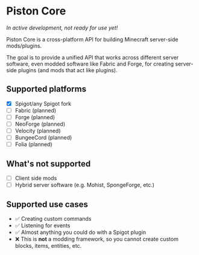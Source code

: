 # Piston Core

*In active development, not ready for use yet!*

Piston Core is a cross-platform API for building Minecraft server-side mods/plugins.

The goal is to provide a unified API that works across different server software, even modded software like Fabric and Forge, for creating server-side plugins (and mods that act like plugins).

## Supported platforms
- [x] Spigot/any Spigot fork
- [ ] Fabric (planned)
- [ ] Forge (planned)
- [ ] NeoForge (planned)
- [ ] Velocity (planned)
- [ ] BungeeCord (planned)
- [ ] Folia (planned)

## What's not supported
- [ ] Client side mods
- [ ] Hybrid server software (e.g. Mohist, SpongeForge, etc.)

## Supported use cases
- ✅ Creating custom commands
- ✅ Listening for events
- ✅ Almost anything you could do with a Spigot plugin
- ❌ This is **not** a modding framework, so you cannot create custom blocks, items, entities, etc.